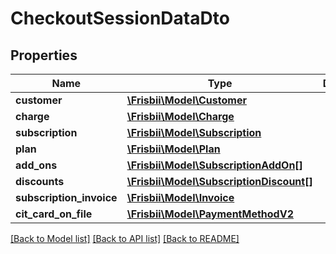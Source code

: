# CheckoutSessionDataDto

## Properties
Name | Type | Description | Notes
------------ | ------------- | ------------- | -------------
**customer** | [**\Frisbii\Model\Customer**](Customer.md) |  | [optional] 
**charge** | [**\Frisbii\Model\Charge**](Charge.md) |  | [optional] 
**subscription** | [**\Frisbii\Model\Subscription**](Subscription.md) |  | [optional] 
**plan** | [**\Frisbii\Model\Plan**](Plan.md) |  | [optional] 
**add_ons** | [**\Frisbii\Model\SubscriptionAddOn[]**](SubscriptionAddOn.md) |  | [optional] 
**discounts** | [**\Frisbii\Model\SubscriptionDiscount[]**](SubscriptionDiscount.md) |  | [optional] 
**subscription_invoice** | [**\Frisbii\Model\Invoice**](Invoice.md) |  | [optional] 
**cit_card_on_file** | [**\Frisbii\Model\PaymentMethodV2**](PaymentMethodV2.md) |  | [optional] 

[[Back to Model list]](../../README.md#documentation-for-models) [[Back to API list]](../../README.md#documentation-for-api-endpoints) [[Back to README]](../../README.md)

